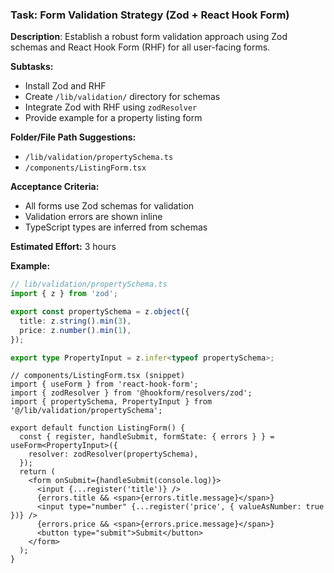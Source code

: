 ### Task: Form Validation Strategy (Zod + React Hook Form)

**Description**: Establish a robust form validation approach using Zod schemas and React Hook Form (RHF) for all user-facing forms.

**Subtasks:**
- Install Zod and RHF
- Create `/lib/validation/` directory for schemas
- Integrate Zod with RHF using `zodResolver`
- Provide example for a property listing form

**Folder/File Path Suggestions:**
- `/lib/validation/propertySchema.ts`
- `/components/ListingForm.tsx`

**Acceptance Criteria:**
- All forms use Zod schemas for validation
- Validation errors are shown inline
- TypeScript types are inferred from schemas

**Estimated Effort:** 3 hours

**Example:**
```ts
// lib/validation/propertySchema.ts
import { z } from 'zod';

export const propertySchema = z.object({
  title: z.string().min(3),
  price: z.number().min(1),
});

export type PropertyInput = z.infer<typeof propertySchema>;
```
```tsx
// components/ListingForm.tsx (snippet)
import { useForm } from 'react-hook-form';
import { zodResolver } from '@hookform/resolvers/zod';
import { propertySchema, PropertyInput } from '@/lib/validation/propertySchema';

export default function ListingForm() {
  const { register, handleSubmit, formState: { errors } } = useForm<PropertyInput>({
    resolver: zodResolver(propertySchema),
  });
  return (
    <form onSubmit={handleSubmit(console.log)}>
      <input {...register('title')} />
      {errors.title && <span>{errors.title.message}</span>}
      <input type="number" {...register('price', { valueAsNumber: true })} />
      {errors.price && <span>{errors.price.message}</span>}
      <button type="submit">Submit</button>
    </form>
  );
}
```